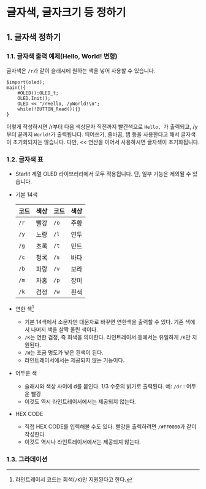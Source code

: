 # 글자색, 글자크기 등 정하기

## 1. 글자색 정하기

### 1.1. 글자색 출력 예제(Hello, World! 변형)

글자색은 `/r`과 같이 슬래시에 원하는 색을 넣어 사용할 수 있습니다.

```
$import(oled);
main(){
    #OLED():OLED_t;
    OLED.Init();
    OLED << "/rHello, /yWorld!\n";
    while(!BUTTON_Read()){}
}
```
이렇게 작성하시면 /r부터 다음 색상문자 직전까지 빨간색으로 `Hello, `가 출력되고, /y부터 끝까지 `World!`가 출력됩니다. 띄어쓰기, 줄바꿈, 탭 등을 사용한다고 해서 글자색이 초기화되지는 않습니다. 다만, << 연산을 이어서 사용하시면 글자색이 초기화됩니다.

### 1.2. 글자색 표

- Starlit 계열 OLED 라이브러리에서 모두 적용됩니다. 단, 일부 기능은 제외될 수 있습니다.
- 기본 14색

  |코드|색상|코드|색상|
  |---|---|---|---|
  |`/r`|빨강|`/o`|주황|
  |`/y`|노랑|`/l`|연두|
  |`/g`|초록|`/t`|민트|
  |`/c`|청록|`/s`|바다|
  |`/b`|파랑|`/v`|보라|
  |`/m`|자홍|`/p`|장미|
  |`/k`|검정|`/w`|흰색|

- 연한 색[^연한]

  - 기본 14색에서 소문자만 대문자로 바꾸면 연한색을 출력할 수 있다. 기존 색에서 나머지 색을 살짝 올린 색이다.
  - `/K`는 연한 검정, 즉 회색을 의미한다. 라인트레이서 등에서는 유일하게 `/K`만 지원된다.
  - `/W`는 조금 명도가 낮은 흰색이 된다.
  - 라인트레이서에서는 제공되지 않는 기능이다.

- 어두운 색

  - 슬래시와 색상 사이에 d를 붙인다. 1/3 수준의 밝기로 출력된다. 예: `/dr` : 어두운 빨강
  - 이것도 역시 라인트레이서에서는 제공되지 않는다.

- HEX CODE
  - 직접 HEX CODE를 입력해볼 수도 있다. 빨강을 출력하려면 `/#FF0000`과 같이 작성한다.
  - 이것도 역시나 라인트레이서에서는 제공되지 않는다.

### 1.3. 그라데이션

  

[^연한]: 라인트레이서 코드는 회색(`/K`)만 지원된다고 한다.